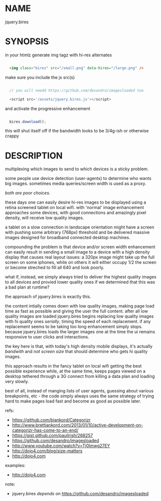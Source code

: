 NAME
====

jquery.bires


SYNOPSIS
========

in your htmlz generate img tagz with hi-res alternates

```html

  <img class="bires" src="/small.png" data-hires="/large.png" />

```


make sure you include the js src(s)

```javascript

  // you will needd https://github.com/desandro/imagesloaded too

  <script src='/assets/jquery.bires.js'></script>

```

and activate the progressive enhancement

```javascript

  bires.download();


```

this will shut itself off if the bandwidth looks to be 3/4g-ish or otherwise
crappy


DESCRIPTION
===========

multiplexing which images to send to which devices is a sticky problem.

some people use device detection (user-agents) to determine who wants big
images.  sometimes media queries/screen width is used as a proxy.  

_both are poor choices_.

these days one can easily desire hi-res images to be displayed using a retina
screened tablet on local wifi.  with 'normal' image enhancement approaches
some devices, with good connections and amazingly pixel density, will receive
low quality images.  

a tablet on a slow connection in landscape orientation might have a screen
with pushing some arbitrary (768px) threshold and be delivered massive images
designed for broadband connected desktop machines.

compounding the problem is that device and/or screen width enhancement can
easily result in sending a small image to a device with a high density display
that causes real layout issues: a 320px image might take up the full screen on
some iphones, while on others it will either occupy 1/2 the screen or become
streched to fill all 640 and look poorly.

what if, instead, we simply always tried to deliver the highest quality images
to all devices and provied lower quality ones if we determined that this was a
bad plan at runtime?  

the approach of jquery.bires is exactly this.

the content intially comes down with low quality images, making page load time
as fast as possible and giving the user the full content.  after all low
quality images are loaded jquery.bires begins replacing low quality images
with hi quality ones *serially*, timing the speed of each replacement.  if any
replacement seems to be taking too long enhancement simply stops.  because
jquery.bires loads the larger images one at the time the ui remains
responsive to user clicks and interactions.

the key here is that, with today's high density mobile displays, it's actually
*bandwith* and *not screen size* that should determine who gets hi quality
images.

this approach results in the fancy tablet on local wifi getting the best
possible experience while, at the same time, keeps pages viewed on a desktop
tethered through a 3G connect from killing a data plan and loading very
slowly.

best of all, instead of manging lists of user agents, guessing about various
breakpoints, etc - the code simply always uses the same strategy of trying
hard to make pages load fast and become as good as possible later.


refs:

* https://github.com/bjankord/Categorizr
* http://www.brettjankord.com/2013/01/10/active-development-on-categorizr-has-come-to-an-end/
* https://gist.github.com/paulirish/268257
* https://github.com/desandro/imagesloaded
* http://www.youtube.com/watch?v=Tj0lmwg27EY
* http://dojo4.com/blog/size-matters
* http://dojo4.com

examples:

* http://dojo4.com

note:

* jquery.bires *depends on* https://github.com/desandro/imagesloaded

